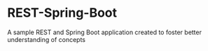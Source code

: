 # REST-Spring-Boot
A sample REST and Spring Boot application created to foster better understanding of concepts
